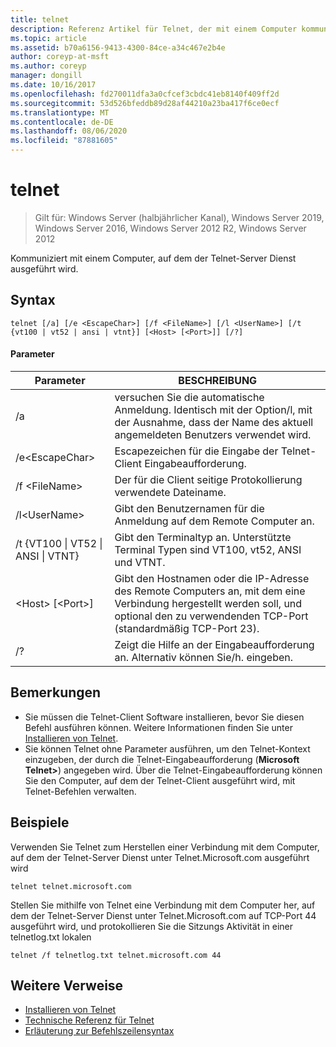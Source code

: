```yaml
---
title: telnet
description: Referenz Artikel für Telnet, der mit einem Computer kommuniziert, auf dem der Telnet-Server Dienst ausgeführt wird.
ms.topic: article
ms.assetid: b70a6156-9413-4300-84ce-a34c467e2b4e
author: coreyp-at-msft
ms.author: coreyp
manager: dongill
ms.date: 10/16/2017
ms.openlocfilehash: fd270011dfa3a0cfcef3cbdc41eb8140f409ff2d
ms.sourcegitcommit: 53d526bfeddb89d28af44210a23ba417f6ce0ecf
ms.translationtype: MT
ms.contentlocale: de-DE
ms.lasthandoff: 08/06/2020
ms.locfileid: "87881605"
---
```

# <a name="telnet"></a>telnet

> Gilt für: Windows Server (halbjährlicher Kanal), Windows Server 2019, Windows Server 2016, Windows Server 2012 R2, Windows Server 2012

Kommuniziert mit einem Computer, auf dem der Telnet-Server Dienst ausgeführt wird.

## <a name="syntax"></a>Syntax
```
telnet [/a] [/e <EscapeChar>] [/f <FileName>] [/l <UserName>] [/t {vt100 | vt52 | ansi | vtnt}] [<Host> [<Port>]] [/?]
```
#### <a name="parameters"></a>Parameter
|Parameter|BESCHREIBUNG|
|-------|--------|
|/a|versuchen Sie die automatische Anmeldung. Identisch mit der Option/l, mit der Ausnahme, dass der Name des aktuell angemeldeten Benutzers verwendet wird.|
|/e\<EscapeChar>|Escapezeichen für die Eingabe der Telnet-Client Eingabeaufforderung.|
|/f \<FileName>|Der für die Client seitige Protokollierung verwendete Dateiname.|
|/l\<UserName>|Gibt den Benutzernamen für die Anmeldung auf dem Remote Computer an.|
|/t {VT100 &#124; VT52 &#124; ANSI &#124; VTNT}|Gibt den Terminaltyp an. Unterstützte Terminal Typen sind VT100, vt52, ANSI und VTNT.|
|\<Host> [\<Port>]|Gibt den Hostnamen oder die IP-Adresse des Remote Computers an, mit dem eine Verbindung hergestellt werden soll, und optional den zu verwendenden TCP-Port (standardmäßig TCP-Port 23).|
|/?|Zeigt die Hilfe an der Eingabeaufforderung an. Alternativ können Sie/h. eingeben.|

## <a name="remarks"></a>Bemerkungen
-   Sie müssen die Telnet-Client Software installieren, bevor Sie diesen Befehl ausführen können. Weitere Informationen finden Sie unter [Installieren von Telnet](/previous-versions/windows/it-pro/windows-server-2008-R2-and-2008/cc754293(v=ws.10)).
-   Sie können Telnet ohne Parameter ausführen, um den Telnet-Kontext einzugeben, der durch die Telnet-Eingabeaufforderung (**Microsoft Telnet>**) angegeben wird. Über die Telnet-Eingabeaufforderung können Sie den Computer, auf dem der Telnet-Client ausgeführt wird, mit Telnet-Befehlen verwalten.

## <a name="examples"></a>Beispiele
Verwenden Sie Telnet zum Herstellen einer Verbindung mit dem Computer, auf dem der Telnet-Server Dienst unter Telnet.Microsoft.com ausgeführt wird
```
telnet telnet.microsoft.com
```
Stellen Sie mithilfe von Telnet eine Verbindung mit dem Computer her, auf dem der Telnet-Server Dienst unter Telnet.Microsoft.com auf TCP-Port 44 ausgeführt wird, und protokollieren Sie die Sitzungs Aktivität in einer telnetlog.txt lokalen
```
telnet /f telnetlog.txt telnet.microsoft.com 44
```

## <a name="additional-references"></a>Weitere Verweise
-   [Installieren von Telnet](/previous-versions/windows/it-pro/windows-server-2008-R2-and-2008/cc754293(v=ws.10))
-   [Technische Referenz für Telnet](/previous-versions/windows/it-pro/windows-server-2008-R2-and-2008/cc754987(v=ws.10))
- [Erläuterung zur Befehlszeilensyntax](command-line-syntax-key.md)
